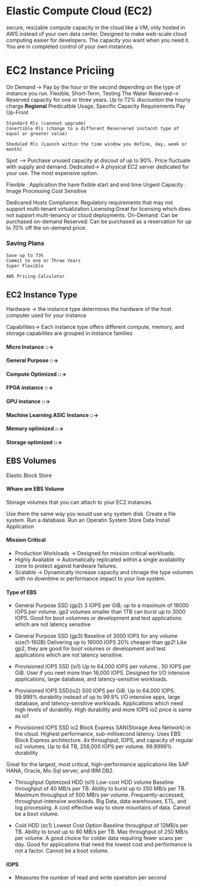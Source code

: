 # Elastic Compute Cloud (EC2)
secure, resizable compute capacity in the cloud
like a VM, only hosted in AWS instead of your own data center.
Designed to make web-scale cloud computing easier for developers.
The capacity you want when you need it.
You are in completed control of your own instances.

# EC2 Instance Priciing 
On Demand -> Pay by the hour or the second depending on the type of instance you run.
    Flexible, Short-Term, Testing The Water
Reserved--> Reserved capacity for one or three years. Up to 72% discounton the hourly charge.**Regional**
    Predicatble Usage, Specific Capacity Requirements 
    Pay Up-Front

    Standard Rls (cannnot upgrade)
    Conertible Rls (change to a different Reservered instacnt type of equal or greater value)

    Sheduled Rls (Launch within the time window you define, day, week or month)


Spot --> Purchase unused capacity at discout of up to 90%. Price fluctuate with supply and demand.
Dedicated-> A physical EC2 server dedicated for your use. The most expensive option.

Flexible : Application the have flxible start and end time
Urgent Capacity : Image Processing
Cost Sensitive

Dedicared Hosts 
    Compliance: Regulatory requirements that may not support multi-tenant virtualization 
    Licensing:Great for licensing which does not support multi-tenancy or cloud deployments.
    On-Demand: Can be purchased on-demand
    Reserved: Can be purchased as a reservation for up to 70% off the on-demand price.

### Saving Plans
    Save up to 73%
    Commit to one or Three Years
    Super Flexible

    AWS Pricing Calculator
    


## EC2 Instance Type
Hardware -> the instance type determines the hardware of the host computer used for your instance

Capabilities-> Each instance type offers different compute, memory, and storage capabilites are grouped in instance families

#### Micro Instance ::->
#### General Purpose ::->
#### Compute Optimized ::->
#### FPGA instance ::->
#### GPU instance ::->
#### Machine Learning ASIC Instance ::->
#### Memory optimized ::->
#### Storage optimized ::->

## EBS Volumes
Elastic Block Store
#### Whare are EBS Volume
Storage volumes that you can attach to your EC2 instances.

Use them the same way you would use any system disk. Create a file system. Run a database.
Run an Operatin System
Store Data
Install Application 

#### Mission Critical
* Production Workloads -> Designed for mission critical workloads.
* Highly Available -> Automatically replicated within a single availability zone to protect against hardware failures.
* Scalable -> Dynamically increase capacity and chnage the type volumen with no downtime or performance impact to your live system.

#### Type of EBS
* General Purpose SSD (gp2)
3 IOPS per GiB, up to a maximum of 16000 IOPS per volume. gp2 volumes smaller than 1TB can burst up to 3000 IOPS. Good for boot volumnes or development and test applications which are not latency sensitive
* General Purpose SSD (gp3)
Baseline of 3000 IOPS for any volume size(1-16GB)
Delivering up to 16000 IOPS
20% cheaper than gp2!
Like gp2, they are good for boot volumes or development and test applications which are not latency sensitive.
* Provisioned IOPS SSD (io1)
Up to 64,000 IOPS per volume.. 50 IOPS per GiB.
User if you neet more than 16,000 IOPS.
Designed for I/O intensive applications, large database, and latency-sensitive workloads.

* Provisioned IOPS SSD(io2)
500 IOPS per GiB.
Up to 64,000 IOPS.
99.999% durability instead of up to 99.9%
I/O intensive apps, large database, and latency-sensitive workloads. Applications which need high levels of durability.
High durability and more IOPS
io2 price is same as io1

* Provisioned IOPS SSD io2 Block Express
SAN(Storage Area Network) in the cloud. 
Highest performance, sub-millisecond latency.
Uses EBS Block Express architecture.
4x throughput, IOPS, and capacity of regular io2 volumes.
Up to 64 TB, 256,000 IOPS per volume.
99.9999% durability

Great for the largest, most critical, high-performance applications like SAP HANA, Oracle, Ms-Sql server, and IBM DB2.

* Throughput Optimized HDD (st1)
Low-cost HDD volume
Baseline throughput of 40 MB/s per TB.
Ability to burst up to 250 MB/s per TB.
Maximum throughput of 500 MB/s per volume.
Frequently-accessed, throughput-intensive workloads. Big Data, data warehouses, ETL, and log processing. A cost effective way to store mountains of data. Cannot be a boot volume.

* Cold HDD (sc1)
Lowest Cost Option
Baseline throughput of 12MB/s per TB.
Ability to brust up to 80 MB/s per TB.
Max throughput of 250 MB/s per volume.
A good choice for colder data requiring fewer scans per day.
Good for applications that need the lowest cost and performance is not a factor.
Cannot be a boot volume.

#### IOPS
* Measures the number of read and write operation per second
